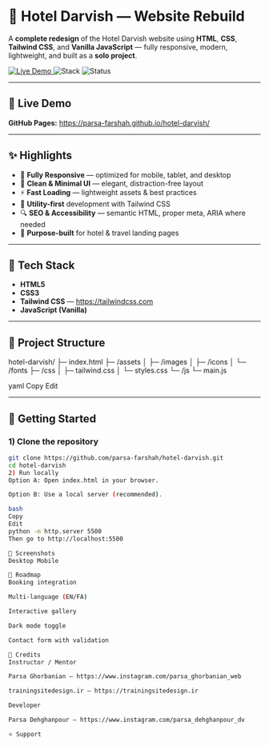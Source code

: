 # 🏨 Hotel Darvish — Website Rebuild

A **complete redesign** of the Hotel Darvish website using **HTML**, **CSS**, **Tailwind CSS**, and **Vanilla JavaScript** — fully responsive, modern, lightweight, and built as a **solo project**.

<p align="left">
  <a href="https://parsa-farshah.github.io/hotel-darvish/">
    <img alt="Live Demo" src="https://img.shields.io/badge/Live%20Demo-GitHub%20Pages-2ea44f?style=for-the-badge">
  </a>
  <img alt="Stack" src="https://img.shields.io/badge/HTML5-CSS3-Tailwind%20CSS-JS-1f6feb?style=for-the-badge">
  <img alt="Status" src="https://img.shields.io/badge/Status-Active-blue?style=for-the-badge">
</p>

---

## 🔗 Live Demo
**GitHub Pages:** https://parsa-farshah.github.io/hotel-darvish/

---

## ✨ Highlights
- 📱 **Fully Responsive** — optimized for mobile, tablet, and desktop
- 🧼 **Clean & Minimal UI** — elegant, distraction-free layout
- ⚡ **Fast Loading** — lightweight assets & best practices
- 🎯 **Utility-first** development with Tailwind CSS
- 🔍 **SEO & Accessibility** — semantic HTML, proper meta, ARIA where needed
- 🏨 **Purpose-built** for hotel & travel landing pages

---

## 🧰 Tech Stack
- **HTML5**
- **CSS3**
- **Tailwind CSS** — https://tailwindcss.com
- **JavaScript (Vanilla)**

---

## 📂 Project Structure
hotel-darvish/
├─ index.html
├─ /assets
│ ├─ /images
│ ├─ /icons
│ └─ /fonts
├─ /css
│ ├─ tailwind.css
│ └─ styles.css
└─ /js
└─ main.js

yaml
Copy
Edit

---

## 🚀 Getting Started

### 1) Clone the repository
```bash
git clone https://github.com/parsa-farshah/hotel-darvish.git
cd hotel-darvish
2) Run locally
Option A: Open index.html in your browser.

Option B: Use a local server (recommended).

bash
Copy
Edit
python -m http.server 5500
Then go to http://localhost:5500

📸 Screenshots
Desktop	Mobile

🔮 Roadmap
Booking integration

Multi-language (EN/FA)

Interactive gallery

Dark mode toggle

Contact form with validation

🙌 Credits
Instructor / Mentor

Parsa Ghorbanian — https://www.instagram.com/parsa_ghorbanian_web

trainingsitedesign.ir — https://trainingsitedesign.ir

Developer

Parsa Dehghanpour — https://www.instagram.com/parsa_dehghanpour_dv

⭐ Support
